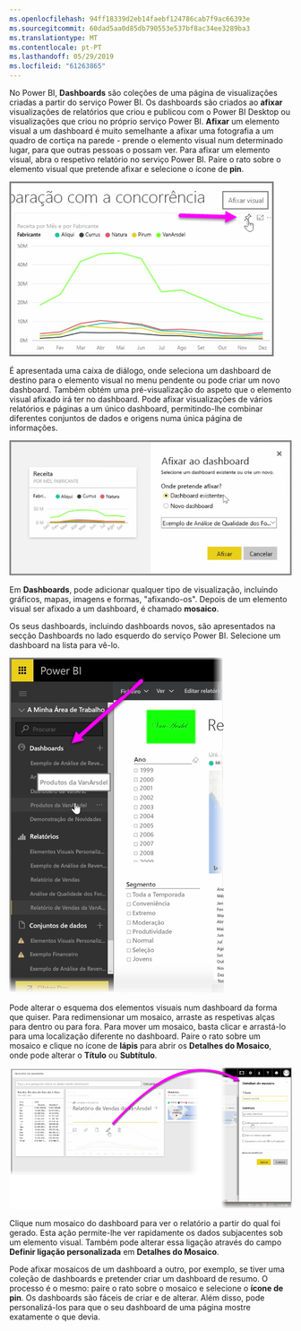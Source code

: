 ```yaml
---
ms.openlocfilehash: 94ff18339d2eb14faebf124786cab7f9ac66393e
ms.sourcegitcommit: 60dad5aa0d85db790553e537bf8ac34ee3289ba3
ms.translationtype: MT
ms.contentlocale: pt-PT
ms.lasthandoff: 05/29/2019
ms.locfileid: "61263865"
---
```

No Power BI, **Dashboards** são coleções de uma página de visualizações criadas a partir do serviço Power BI. Os dashboards são criados ao **afixar** visualizações de relatórios que criou e publicou com o Power BI Desktop ou visualizações que criou no próprio serviço Power BI. **Afixar** um elemento visual a um dashboard é muito semelhante a afixar uma fotografia a um quadro de cortiça na parede - prende o elemento visual num determinado lugar, para que outras pessoas o possam ver. Para afixar um elemento visual, abra o respetivo relatório no serviço Power BI. Paire o rato sobre o elemento visual que pretende afixar e selecione o ícone de **pin**.

![](media/4-2-create-configure-dashboards/4-2_1.png)

É apresentada uma caixa de diálogo, onde seleciona um dashboard de destino para o elemento visual no menu pendente ou pode criar um novo dashboard. Também obtém uma pré-visualização do aspeto que o elemento visual afixado irá ter no dashboard. Pode afixar visualizações de vários relatórios e páginas a um único dashboard, permitindo-lhe combinar diferentes conjuntos de dados e origens numa única página de informações.

![](media/4-2-create-configure-dashboards/4-2_2.png)

Em **Dashboards**, pode adicionar qualquer tipo de visualização, incluindo gráficos, mapas, imagens e formas, "afixando-os". Depois de um elemento visual ser afixado a um dashboard, é chamado **mosaico**.

Os seus dashboards, incluindo dashboards novos, são apresentados na secção Dashboards no lado esquerdo do serviço Power BI. Selecione um dashboard na lista para vê-lo.

![](media/4-2-create-configure-dashboards/4-2_3.png)

Pode alterar o esquema dos elementos visuais num dashboard da forma que quiser. Para redimensionar um mosaico, arraste as respetivas alças para dentro ou para fora. Para mover um mosaico, basta clicar e arrastá-lo para uma localização diferente no dashboard. Paire o rato sobre um mosaico e clique no ícone de **lápis** para abrir os **Detalhes do Mosaico**, onde pode alterar o **Título** ou **Subtítulo**.

![](media/4-2-create-configure-dashboards/4-2_4.png)

Clique num mosaico do dashboard para ver o relatório a partir do qual foi gerado. Esta ação permite-lhe ver rapidamente os dados subjacentes sob um elemento visual. Também pode alterar essa ligação através do campo **Definir ligação personalizada** em **Detalhes do Mosaico**.

Pode afixar mosaicos de um dashboard a outro, por exemplo, se tiver uma coleção de dashboards e pretender criar um dashboard de resumo. O processo é o mesmo: paire o rato sobre o mosaico e selecione o **ícone de pin**. Os dashboards são fáceis de criar e de alterar. Além disso, pode personalizá-los para que o seu dashboard de uma página mostre exatamente o que devia.

